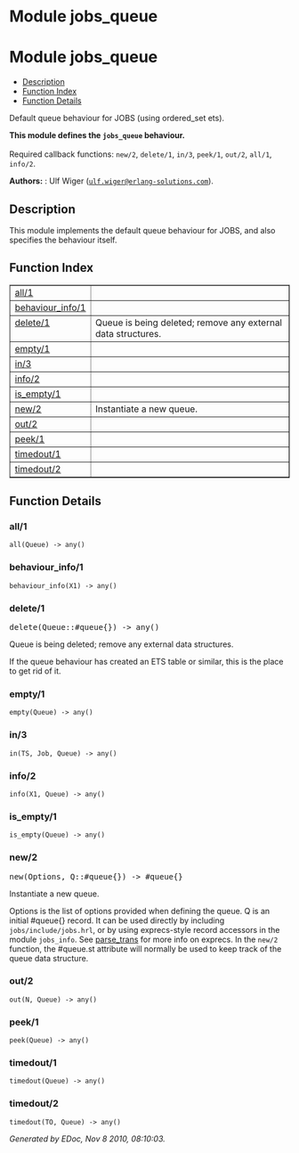 Module jobs_queue
=================


<h1>Module jobs_queue</h1>

* [Description](#description)
* [Function Index](#index)
* [Function Details](#functions)


Default queue behaviour for JOBS (using ordered_set ets).



__This module defines the `jobs_queue` behaviour.__
<br></br>
 Required callback functions: `new/2`, `delete/1`, `in/3`, `peek/1`, `out/2`, `all/1`, `info/2`.

__Authors:__ : Ulf Wiger ([`ulf.wiger@erlang-solutions.com`](mailto:ulf.wiger@erlang-solutions.com)).

<h2><a name="description">Description</a></h2>



This module implements the default queue behaviour for JOBS, and also
specifies the behaviour itself.

<h2><a name="index">Function Index</a></h2>



<table width="100%" border="1" cellspacing="0" cellpadding="2" summary="function index"><tr><td valign="top"><a href="#all-1">all/1</a></td><td></td></tr><tr><td valign="top"><a href="#behaviour_info-1">behaviour_info/1</a></td><td></td></tr><tr><td valign="top"><a href="#delete-1">delete/1</a></td><td>Queue is being deleted; remove any external data structures.</td></tr><tr><td valign="top"><a href="#empty-1">empty/1</a></td><td></td></tr><tr><td valign="top"><a href="#in-3">in/3</a></td><td></td></tr><tr><td valign="top"><a href="#info-2">info/2</a></td><td></td></tr><tr><td valign="top"><a href="#is_empty-1">is_empty/1</a></td><td></td></tr><tr><td valign="top"><a href="#new-2">new/2</a></td><td>Instantiate a new queue.</td></tr><tr><td valign="top"><a href="#out-2">out/2</a></td><td></td></tr><tr><td valign="top"><a href="#peek-1">peek/1</a></td><td></td></tr><tr><td valign="top"><a href="#timedout-1">timedout/1</a></td><td></td></tr><tr><td valign="top"><a href="#timedout-2">timedout/2</a></td><td></td></tr></table>


<a name="functions"></a>


<h2>Function Details</h2>


<a name="all-1"></a>


<h3>all/1</h3>





`all(Queue) -> any()`


<a name="behaviour_info-1"></a>


<h3>behaviour_info/1</h3>





`behaviour_info(X1) -> any()`


<a name="delete-1"></a>


<h3>delete/1</h3>





<tt>delete(Queue::#queue{}) -> any()</tt>





Queue is being deleted; remove any external data structures.

If the queue behaviour has created an ETS table or similar, this is the place
to get rid of it.
<a name="empty-1"></a>


<h3>empty/1</h3>





`empty(Queue) -> any()`


<a name="in-3"></a>


<h3>in/3</h3>





`in(TS, Job, Queue) -> any()`


<a name="info-2"></a>


<h3>info/2</h3>





`info(X1, Queue) -> any()`


<a name="is_empty-1"></a>


<h3>is_empty/1</h3>





`is_empty(Queue) -> any()`


<a name="new-2"></a>


<h3>new/2</h3>





<tt>new(Options, Q::#queue{}) -> #queue{}</tt>





Instantiate a new queue.

Options is the list of options provided when defining the queue.
Q is an initial #queue{} record. It can be used directly by including
`jobs/include/jobs.hrl`, or by using exprecs-style record accessors in the
module `jobs_info`.
See [parse_trans](http://github.com/esl/parse_trans) for more info
on exprecs. In the `new/2` function, the #queue.st attribute will normally be
used to keep track of the queue data structure.
<a name="out-2"></a>


<h3>out/2</h3>





`out(N, Queue) -> any()`


<a name="peek-1"></a>


<h3>peek/1</h3>





`peek(Queue) -> any()`


<a name="timedout-1"></a>


<h3>timedout/1</h3>





`timedout(Queue) -> any()`


<a name="timedout-2"></a>


<h3>timedout/2</h3>





`timedout(TO, Queue) -> any()`



_Generated by EDoc, Nov 8 2010, 08:10:03._